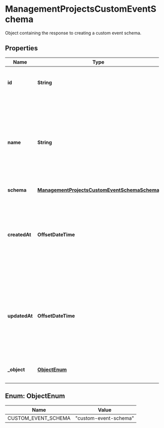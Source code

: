 

# ManagementProjectsCustomEventSchema

Object containing the response to creating a custom event schema.

## Properties

| Name | Type | Description |
|------------ | ------------- | ------------- |
|**id** | **String** | Unique identifier of the custom event schema. |
|**name** | **String** | User-defined name of the custom event. This is also shown in **Project Settings** &gt; **Event Schema** in the Voucherify Dashboard. |
|**schema** | [**ManagementProjectsCustomEventSchemaSchema**](ManagementProjectsCustomEventSchemaSchema.md) |  |
|**createdAt** | **OffsetDateTime** | Timestamp representing the date and time when the custom event schema was created. The value is shown in the ISO 8601 format. |
|**updatedAt** | **OffsetDateTime** | Timestamp representing the date and time when the custom event schema was updated. The value is shown in the ISO 8601 format. |
|**_object** | [**ObjectEnum**](#ObjectEnum) | The type of the object represented by JSON. |



## Enum: ObjectEnum

| Name | Value |
|---- | -----|
| CUSTOM_EVENT_SCHEMA | &quot;custom-event-schema&quot; |



